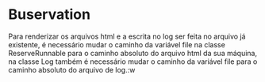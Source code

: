 # Buservation

Para renderizar os arquivos html e a escrita no log ser feita no arquivo já existente, é necessário mudar o caminho da variável file na classe ReserveRunnable para o
caminho absoluto do arquivo html da sua máquina, na classe Log também é necessário mudar o caminho da variável file para o caminho absoluto do arquivo de log.:w
